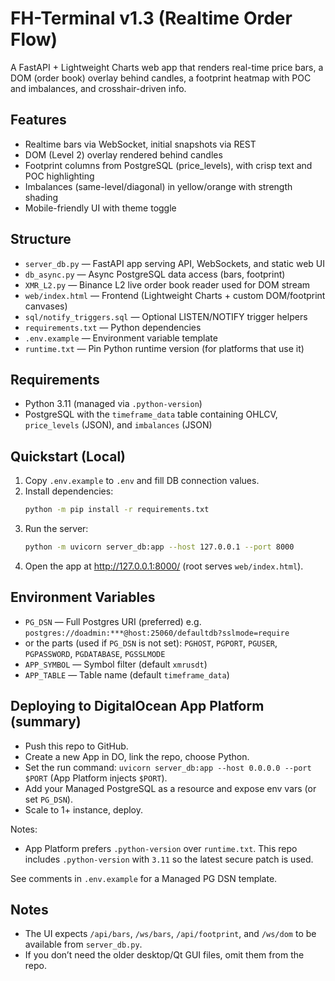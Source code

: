 # FH-Terminal v1.3 (Realtime Order Flow)

A FastAPI + Lightweight Charts web app that renders real-time price bars, a DOM (order book) overlay behind candles, a footprint heatmap with POC and imbalances, and crosshair-driven info.

## Features
- Realtime bars via WebSocket, initial snapshots via REST
- DOM (Level 2) overlay rendered behind candles
- Footprint columns from PostgreSQL (price_levels), with crisp text and POC highlighting
- Imbalances (same-level/diagonal) in yellow/orange with strength shading
- Mobile-friendly UI with theme toggle

## Structure
- `server_db.py` — FastAPI app serving API, WebSockets, and static web UI
- `db_async.py` — Async PostgreSQL data access (bars, footprint)
- `XMR_L2.py` — Binance L2 live order book reader used for DOM stream
- `web/index.html` — Frontend (Lightweight Charts + custom DOM/footprint canvases)
- `sql/notify_triggers.sql` — Optional LISTEN/NOTIFY trigger helpers
- `requirements.txt` — Python dependencies
- `.env.example` — Environment variable template
- `runtime.txt` — Pin Python runtime version (for platforms that use it)

## Requirements
- Python 3.11 (managed via `.python-version`)
- PostgreSQL with the `timeframe_data` table containing OHLCV, `price_levels` (JSON), and `imbalances` (JSON)

## Quickstart (Local)
1. Copy `.env.example` to `.env` and fill DB connection values.
2. Install dependencies:
   ```sh
   python -m pip install -r requirements.txt
   ```
3. Run the server:
   ```sh
   python -m uvicorn server_db:app --host 127.0.0.1 --port 8000
   ```
4. Open the app at http://127.0.0.1:8000/ (root serves `web/index.html`).

## Environment Variables
- `PG_DSN` — Full Postgres URI (preferred) e.g. `postgres://doadmin:***@host:25060/defaultdb?sslmode=require`
- or the parts (used if `PG_DSN` is not set): `PGHOST`, `PGPORT`, `PGUSER`, `PGPASSWORD`, `PGDATABASE`, `PGSSLMODE`
- `APP_SYMBOL` — Symbol filter (default `xmrusdt`)
- `APP_TABLE` — Table name (default `timeframe_data`)

## Deploying to DigitalOcean App Platform (summary)
- Push this repo to GitHub.
- Create a new App in DO, link the repo, choose Python.
- Set the run command: `uvicorn server_db:app --host 0.0.0.0 --port $PORT` (App Platform injects `$PORT`).
- Add your Managed PostgreSQL as a resource and expose env vars (or set `PG_DSN`).
- Scale to 1+ instance, deploy.

Notes:
- App Platform prefers `.python-version` over `runtime.txt`. This repo includes `.python-version` with `3.11` so the latest secure patch is used.

See comments in `.env.example` for a Managed PG DSN template.

## Notes
- The UI expects `/api/bars`, `/ws/bars`, `/api/footprint`, and `/ws/dom` to be available from `server_db.py`.
- If you don’t need the older desktop/Qt GUI files, omit them from the repo.
